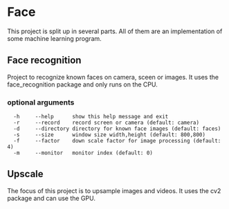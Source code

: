 # Face

This project is split up in several parts. All of them are an implementation of some machine learning program.


## Face recognition
Project to recognize known faces on camera, sceen or images. It uses the face_recognition package and only runs on the CPU.

### optional arguments
```
  -h     --help      show this help message and exit
  -r     --record    record screen or camera (default: camera)
  -d     --directory directory for known face images (default: faces)
  -s     --size      window size width,height (default: 800,800)
  -f     --factor    down scale factor for image processing (default: 4)
  -m     --monitor   monitor index (default: 0)
```

## Upscale
The focus of this project is to upsample images and videos. It uses the cv2 package and can use the GPU.



